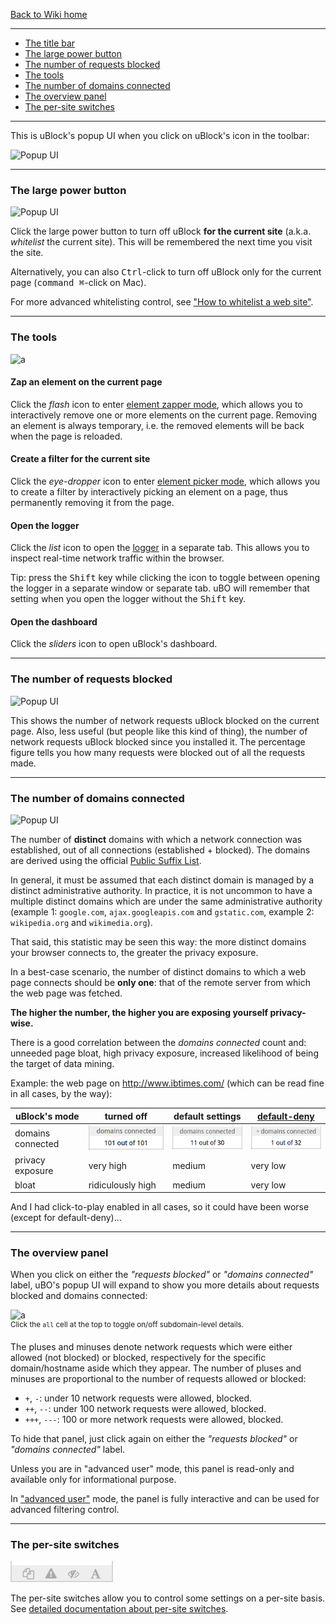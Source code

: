 [Back to Wiki home](https://github.com/gorhill/uBlock/wiki)

***

- [The title bar](#the-title-bar)
- [The large power button](#the-large-power-button)
- [The number of requests blocked](#the-number-of-requests-blocked)
- [The tools](#the-tools)
- [The number of domains connected](#the-number-of-domains-connected)
- [The overview panel](#the-overview-panel)
- [The per-site switches](#the-per-site-switches)

***

This is uBlock's popup UI when you click on uBlock's icon in the toolbar:

![Popup UI](https://cloud.githubusercontent.com/assets/585534/26748913/b0de57b8-47d0-11e7-8d8a-f862bf5aa84f.png)

***

### The large power button

![Popup UI](https://cloud.githubusercontent.com/assets/585534/26748994/858a70aa-47d1-11e7-9e2c-409b83de99b9.png)

Click the large power button to turn off uBlock **for the current site** (a.k.a. _whitelist_ the current site). This will be remembered the next time you visit the site.

Alternatively, you can also <kbd>Ctrl</kbd>-click to turn off uBlock only for the current page (<kbd>command ⌘</kbd>-click on Mac).

For more advanced whitelisting control, see ["How to whitelist a web site"](https://github.com/gorhill/uBlock/wiki/How-to-whitelist-a-web-site).

***

### The tools

![a](https://user-images.githubusercontent.com/585534/39652982-3fc1b8a4-4fbd-11e8-87f8-fb189f3a1071.png)

#### Zap an element on the current page

Click the _flash_ icon to enter [element zapper mode](https://github.com/gorhill/uBlock/wiki/Element-zapper), which allows you to interactively remove one or more elements on the current page. Removing an element is always temporary, i.e. the removed elements will be back when the page is reloaded.

#### Create a filter for the current site

Click the _eye-dropper_ icon to enter [element picker mode](https://github.com/gorhill/uBlock/wiki/Element-picker), which allows you to create a filter by interactively picking an element on a page, thus permanently removing it from the page.

#### Open the logger

Click the _list_ icon to open the [logger](https://github.com/gorhill/uBlock/wiki/The-logger) in a separate tab. This allows you to inspect real-time network traffic within the browser.

Tip: press the <kbd>Shift</kbd> key while clicking the icon to toggle between opening the logger in a separate window or separate tab. uBO will remember that setting when you open the logger without the <kbd>Shift</kbd> key.

#### Open the dashboard

Click the _sliders_ icon to open uBlock's dashboard.

***

### The number of requests blocked

![Popup UI](https://cloud.githubusercontent.com/assets/585534/26749010/ba071586-47d1-11e7-8bc6-74bce249d497.png)

This shows the number of network requests uBlock blocked on the current page. Also, less useful (but people like this kind of thing), the number of network requests uBlock blocked since you installed it. The percentage figure tells you how many requests were blocked out of all the requests made.

***

### The number of domains connected

![Popup UI](https://cloud.githubusercontent.com/assets/585534/26749020/da09c446-47d1-11e7-9d49-e46634058915.png)

The number of **distinct** domains with which a network connection was established, out of all connections (established + blocked). The domains are derived using the official [Public Suffix List](https://publicsuffix.org/).

In general, it must be assumed that each distinct domain is managed by a distinct administrative authority. In practice, it is not uncommon to have a multiple distinct domains which are under the same administrative authority (example 1: `google.com`, `ajax.googleapis.com` and `gstatic.com`, example 2: `wikipedia.org` and `wikimedia.org`).

That said, this statistic may be seen this way: the more distinct domains your browser connects to, the greater the privacy exposure.

In a best-case scenario, the number of distinct domains to which a web page connects should be **only one**:  that of the remote server from which the web page was fetched.

**The higher the number, the higher you are exposing yourself privacy-wise.**

There is a good correlation between the _domains connected_ count and: unneeded page bloat, high privacy exposure, increased likelihood of being the target of data mining.

Example: the web page on <http://www.ibtimes.com/> (which can be read fine in all cases, by the way):

 uBlock's mode | turned off | default settings | [default-deny](https://github.com/gorhill/uBlock/wiki/Blocking-mode:-medium-mode)
--- | --- | --- | ---
domains connected | ![](https://raw.githubusercontent.com/gorhill/uBlock/master/doc/img/popup-1e.png) | ![](https://raw.githubusercontent.com/gorhill/uBlock/master/doc/img/popup-1d.png) | ![](https://raw.githubusercontent.com/gorhill/uBlock/master/doc/img/popup-1f.png)
privacy exposure | very high | medium | very low
bloat | ridiculously high | medium | very low

And I had click-to-play enabled in all cases, so it could have been worse (except for default-deny)...

***

### The overview panel

When you click on either the _"requests blocked"_ or _"domains connected"_ label, uBO's popup UI will expand to show you more details about requests blocked and domains connected:

![a](https://user-images.githubusercontent.com/585534/34523870-48cb57b2-f067-11e7-9069-5b83f9a8f9e3.png)<br><sup>Click the `all` cell at the top to toggle on/off subdomain-level details.</sup>

The pluses and minuses denote network requests which were either allowed (not blocked) or blocked, respectively for the specific domain/hostname aside which they appear. The number of pluses and minuses are proportional to the number of requests allowed or blocked:
- `+`, `-`: under 10 network requests were allowed, blocked.
- `++`, `--`: under 100 network requests were allowed, blocked.
- `+++`, `---`: 100 or more network requests were allowed, blocked.

To hide that panel, just click again on either the _"requests blocked"_ or _"domains connected"_ label.

Unless you are in "advanced user" mode, this panel is read-only and available only for informational purpose.

In ["advanced user"](https://github.com/gorhill/uBlock/wiki/Advanced-user-features) mode, the panel is fully interactive and can be used for advanced filtering control.

***

### The per-site switches

![Popup UI](https://raw.githubusercontent.com/gorhill/uBlock/master/doc/img/popup-1g.png)

The per-site switches allow you to control some settings on a per-site basis. See [detailed documentation about per-site switches](https://github.com/gorhill/uBlock/wiki/Per-site-switches).